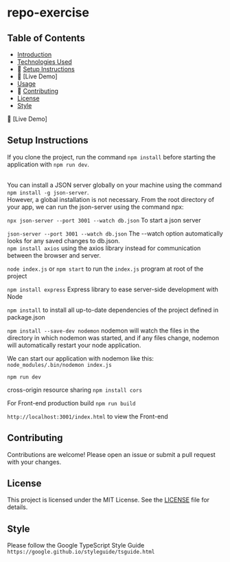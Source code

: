 # repo-exercise

## Table of Contents

- [Introduction](#introduction)
- [Technologies Used](#technologies-used)
- 📂 [Setup Instructions](#setup-instructions)
- 🔗 [Live Demo]
- [Usage](#usage)
- 🚀 [Contributing](#contributing)
- [License](#license)
- [Style](#style)

🔗 [Live Demo]<br/>
## Setup Instructions
If you clone the project, run the command ```npm install``` before starting the application with ```npm run dev```.<br />
<br />

You can install a JSON server globally on your machine using the command ```npm install -g json-server```.<br />
However, a global installation is not necessary. From the root directory of your app, we can run the json-server using the command npx:

```npx json-server --port 3001 --watch db.json``` To start a json server
<br />

```json-server --port 3001 --watch db.json``` The --watch option automatically looks for any saved changes to db.json.<br />
```npm install axios``` using the axios library instead for communication between the browser and server.
<br />

```node index.js``` or ```npm start``` to run the ```index.js``` program at root of the project
<br />

```npm install express``` Express library to ease server-side development with Node
<br />

```npm install``` to install all up-to-date dependencies of the project defined in package.json<br/>

```npm install --save-dev nodemon``` nodemon will watch the files in the directory in which nodemon was started, and if any files change, nodemon will automatically restart your node application. <br />

We can start our application with nodemon like this: ```node_modules/.bin/nodemon index.js```<br />

```npm run dev``` <br />

cross-origin resource sharing ```npm install cors```<br/>

For Front-end production build ```npm run build```<br/>

```http://localhost:3001/index.html``` to view the Front-end

## Contributing

Contributions are welcome! Please open an issue or submit a pull request with your changes.

## License

This project is licensed under the MIT License. See the [LICENSE](LICENSE) file for details.

## Style

Please follow the Google TypeScript Style Guide `https://google.github.io/styleguide/tsguide.html`


